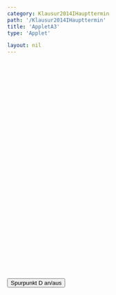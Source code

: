 ```yaml
---
category: Klausur2014IHaupttermin
path: '/Klausur2014IHaupttermin'
title: 'AppletA3'
type: 'Applet'

layout: nil
---
```

<link type="text/css" href="https://cdnjs.cloudflare.com/ajax/libs/jsxgraph/0.99.6/jsxgraph.css"><link rel="stylesheet" type="text/css" href="{{ site.jsxurl }}/jsxgraph.css" />
<div id="JXGb73faa2b-ffd6-4700-be88-ec7f0443e74c" class="jxgbox" style="width:500px; height:500px">
<script type="text/javascript">

	//board
var board = JXG.JSXGraph.initBoard('b73faa2b-ffd6-4700-be88-ec7f0443e74c', {
                boundingbox: [-1.5, 7.5, 8.5, -2.5],
                showFullscreen: true, axis: true
                
            });
			
var tracestate=false;
var g = x => -0.25*x;
var Gg = board.create('functiongraph', [g], {name: 'g', withLabel: true, label:{fontsize:16}});
var B = board.create('glider', [2, -0.5, Gg], {name: 'B', color:'orange', label:{fontsize:16}, size:2});

var A = board.create('point' , [0,0], {name: 'A', fixed:true, label:{fontsize:16}, size:2, color:'blue'});
var C = board.create('point', [4.5, 3], {name: 'C', fixed:true, label:{fontsize:16}, size:2, color:'blue'});

var AC_L = board.create('line', [A,C], {visible: false});
var DD = board.create('reflection', [B, AC_L], {name: 'D', fixed: true, trace:function(){return tracestate;}, color:'red', label:{fontsize:16}, size:2})

board.create('line', [A,C], {color:'gray', strokewidth:1});

board.create('segment', [A, B], {color: 'green', strokewidth: 4});
board.create('segment', [A, DD], {color: 'green', strokewidth: 4});
board.create('segment', [B, C], {color: 'green', strokewidth: 4});
board.create('segment', [DD, C], {color: 'green', strokewidth: 4});
board.create('segment', [A,C], {color: 'gray', strokewidth: 2});
board.create('segment', [B,DD], {color: 'gray', strokewidth: 2});

var B_T = board.create('text', [0.5, -1.5, function() {
return 'B(' + JXG.toFixed(B.X(), 1) + ', ' + JXG.toFixed(B.Y(),1) + ')';
}], {fontsize:18});

var NR_T = board.create('text', [0.5, 5.5, '2014 HT I A3'], {fontsize: 18})

function changestate() {
	if(tracestate){
		DD.clearTrace();
		tracestate=false;
	}
	else{
		tracestate=true;
	}
}	


  </script>
  </div>
<form><input type='button' value="Spurpunkt D an/aus" onClick="changestate();"></form>